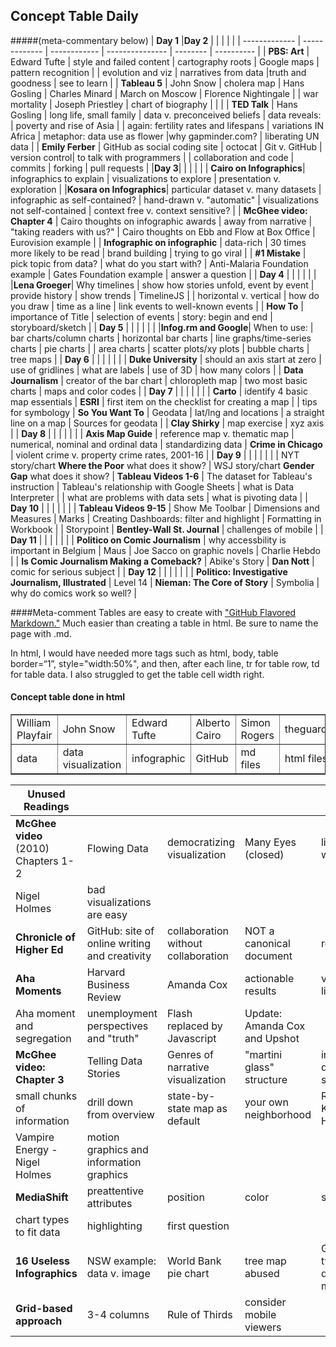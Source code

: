 ## Concept Table Daily
#####(meta-commentary below) 
| **Day 1** |**Day 2** | |  |  | |
| ------------- | ------------- | ------------ | --------------- | -------- | ---------- |
| **PBS: Art** | Edward Tufte | style and failed content | cartography roots | Google maps | pattern recognition |
| evolution and viz | narratives from data |truth and goodness | see to learn | 
| **Tableau 5** | John Snow | cholera map | Hans Gosling | Charles Minard | March on Moscow | Florence Nightingale |
| war mortality | Joseph Priestley | chart of biography | | |
| **TED Talk** | Hans Gosling | long life, small family | data v. preconceived beliefs | data reveals: | poverty and rise of Asia |
| again: fertility rates and lifespans | variations IN Africa | metaphor: data use as flower |why gapminder.com? | liberating UN data |
| **Emily Ferber** | GitHub as social coding site | octocat | Git v. GitHub | version control| to talk with programmers |
| collaboration and code | commits | forking | pull requests |
|**Day 3**| | | | |
| **Cairo on Infographics**| infographics to explain | visualizations to explore | presentation v. exploration |
|**Kosara on Infographics**| particular dataset v. many datasets | infographic as self-contained? | hand-drawn v. "automatic" | visualizations not self-contained | context free v. context sensitive? |
| **McGhee video: Chapter 4** | Cairo thoughts on infographic awards | away from narrative | "taking readers with us?" | Cairo thoughts on Ebb and Flow at Box Office | Eurovision example |
| **Infographic on infographic** | data-rich | 30 times more likely to be read | brand building | trying to go viral |
| **#1 Mistake** | pick topic from data? | what do you start with? | Anti-Malaria Foundation example | Gates Foundation example | answer a question |
| **Day 4** | | |  |  | |
|**Lena Groeger**| Why timelines | show how stories unfold, event by event | provide history | show trends | TimelineJS |
| horizontal v. vertical | how do you draw | time as a line | link events to well-known events |
| **How To** | importance of Title | selection of events | story: begin and end | storyboard/sketch |
| **Day 5** | | |  |  | |
|**Infog.rm and Google**| When to use: | bar charts/column charts | horizontal bar charts | line graphs/time-series charts | pie charts |
| area charts | scatter plots/xy plots | bubble charts | tree maps |
| **Day 6** | | |  |  | |
| **Duke University** | should an axis start at zero | use of gridlines | what are labels | use of 3D | how many colors |
| **Data Journalism** | creator of the bar chart | chloropleth map | two most basic charts | maps and color codes |
| **Day 7** | | |  |  | |
| **Carto** | identify 4 basic map essentials | **ESRI** | first item on the checklist for creating a map | 
| tips for symbology | **So You Want To** | Geodata | lat/lng and locations | a straight line on a map | Sources for geodata |
| **Clay Shirky** | map exercise | xyz axis | 
| **Day 8** | | |  |  | |
| **Axis Map Guide** | reference map v. thematic map | numerical, nominal and ordinal data | standardizing data | **Crime in Chicago** | violent crime v. property crime rates, 2001-16 |
| **Day 9** | | |  |  | |
| NYT story/chart **Where the Poor** what does it show? | WSJ story/chart **Gender Gap** what does it show? | **Tableau Videos 1-6** | The dataset for Tableau's instruction | Tableau's relationship with Google Sheets | what is Data Interpreter | 
| what are problems with data sets | what is pivoting data |
| **Day 10** | | |  |  | |
| **Tableau Videos 9-15** | Show Me Toolbar | Dimensions and Measures | Marks | Creating Dashboards: filter and highlight | Formatting in Workbook | 
| Storypoint | **Bentley-Wall St. Journal** | challenges of mobile |
| **Day 11** | | |  |  | |
| **Politico on Comic Journalism** | why accessbility is important in Belgium | Maus | Joe Sacco on graphic novels | Charlie Hebdo |
| **Is Comic Journalism Making a Comeback?** | Abike's Story | **Dan Nott** | comic for serious subject |
| **Day 12** | | |  |  | |
| **Politico: Investigative Journalism, Illustrated** | Level 14 | **Nieman: The Core of Story** | Symbolia | why do comics work so well? |

####Meta-comment
Tables are easy to create with ["GitHub Flavored Markdown."](https://help.github.com/articles/github-flavored-markdown/)
Much easier than creating a table in html. Be sure to name the page with .md. 

In html, I would have needed more tags such as html, body, table border=“1”, style="width:50%", and then, after each line, tr for table row, td for table data. I also struggled to get the table cell width right.

<html>
<body>

<h4>Concept table done in html</h4>

<table border=“1”>
  <tr>
    <td>William Playfair</td>
    <td>John Snow</td>		
    <td>Edward Tufte</td>
    <td>Alberto Cairo</td>
    <td>Simon Rogers</td>		
    <td>theguardian.com/data</td>
    <td>KnowMore</td>
  </tr>
  <tr>
  <td>data</td>
  <td>data visualization</td>
  <td>infographic</td>
  <td>GitHub</td>
  <td>md files</td>
  <td>html files</td>
  <td>pull request</td>
  </tr>
  </table>

</body>
</html>

| **Unused Readings** | | |  |  | |
| ------------- | ------------- | ------------ | --------------- | -------- | ---------- |
| **McGhee video** (2010) Chapters 1-2 |Flowing Data | democratizing visualization | Many Eyes (closed) | like art and writing | data.gov || scarce resource - using data well| Amanda Cox | budget forecast example | unemployment: people like you | BBC road death example | struggles with narrative |
| Nigel Holmes | bad visualizations are easy | | | |
 **Chronicle of Higher Ed** | GitHub: site of online writing and creativity | collaboration without collaboration | NOT a canonical document | repository | branch |
| **Aha Moments** | Harvard Business Review | Amanda Cox | actionable results | very liberal arts | "ability to ask good questions" |
| Aha moment and segregation | unemployment perspectives and "truth" | Flash replaced by Javascript | Update: Amanda Cox and Upshot |
| **McGhee video: Chapter 3** | Telling Data Stories | Genres of narrative visualization | "martini glass" structure | interactive data slideshow | 4-5 seconds to engage 
| small chunks of information | drill down from overview | state-by-state map as default | your own neighborhood |Richard Koci Hernandez | "crisis of credit visualized" |
| Vampire Energy - Nigel Holmes | motion graphics and information graphics |
| **MediaShift** | preattentive attributes | position | color | size | shape|
| chart types to fit data | highlighting | first question |
| **16 Useless Infographics** | NSW example: data v. image | World Bank pie chart | tree map abused | Guardian two different maps | pie charts abused |
| **Grid-based approach** | 3-4 columns | Rule of Thirds | consider mobile viewers |

